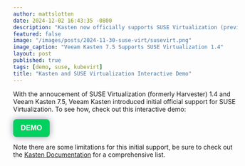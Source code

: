 ```yaml
---
author: mattslotten
date: 2024-12-02 16:43:35 -0800
description: "Kasten now officially supports SUSE Virtualization (previously known as SUSE Harvester)"
featured: false
image: "/images/posts/2024-11-30-suse-virt/susevirt.png"
image_caption: "Veeam Kasten 7.5 Supports SUSE Virtualization 1.4"
layout: post
published: true
tags: [demo, suse, kubevirt]
title: "Kasten and SUSE Virtualization Interactive Demo"
---
```


With the annoucement of SUSE Virtualization (formerly Harvester) 1.4 and Veeam Kasten 7.5, Veeam Kasten introduced initial official support for SUSE Virtualization.  To see how, check out this interactive demo:

<div>
        <script async src="https://js.storylane.io/js/v2/storylane.js"></script>
        <button onclick="Storylane.Play({type: 'popup', demo_type: 'image', width: 1280, height: 800, scale: '0.95', demo_url: 'https://veeam.storylane.io/demo/uw9awd8dxz2m?embed=popup', padding_bottom: 'calc(62.50% + 25px)'})" class="sl-preview-cta" style="background-color:#00D15F;border:none;border-radius:8px;box-shadow:0px 0px 15px rgba(26, 19, 72, 0.45);color:#FFFFFF;display:inline-block;font-family:Poppins, Arial, sans-serif;font-size:clamp(16px, 1.599vw, 20px);font-weight:600;height:clamp(40px, 3.996vw, 50px);line-height:1.2;padding:0 clamp(15px, 1.776vw, 20px);text-overflow:ellipsis;transform:translateZ(0);transition:background 0.4s;white-space:nowrap;width:auto;z-index:999999;cursor:pointer">DEMO<div class="sl-preview-cta-ripple" style="position:absolute;border:1px solid #00D15F;inset:0;border-radius:inherit;pointer-events:none"><div class="sl-preview-cta-ripple-shadow" style="box-shadow:#00D15F 0px 0px 4px 4px;opacity:0;border-radius:inherit;position:absolute;inset:0"></div></div></button><style>.sl-preview-cta:hover .sl-preview-cta-ripple{transition:all 1s cubic-bezier(0,0,.2,1);inset:-0.75em!important;opacity:0!important}.sl-preview-cta:hover .sl-preview-cta-ripple-shadow{opacity:0.125!important;}</style>
</div>

<p>
Note there are some limitations for this initial support, be sure to check out the <a href="https://docs.kasten.io/latest/usage/harvester_support.html" target="_blank">Kasten Documentation</a> for a comprehensive list.
</p>